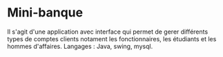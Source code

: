 # Mini-banque
Il s'agit d'une application avec interface qui permet de gerer différents types de comptes clients notament les fonctionnaires, les étudiants et les hommes d'affaires.
Langages : Java, swing, mysql.
